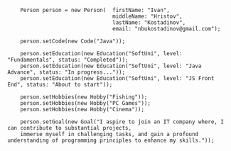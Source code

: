 
  
        Person person = new Person(  firstName: "Ivan",
                                     middleName: "Hristov",
                                     lastName: "Kostadinov",
                                     email: "nbukostadinov@gmail.com");

        person.setCode(new Code("Java"));

        person.setEducation(new Education("SoftUni", level: "Fundamentals", status: "Completed"));
        person.setEducation(new Education("SoftUni", level: "Java Advance", status: "In progress..."));
        person.setEducation(new Education("SoftUni", level: "JS Front End", status: "About to start"));

        person.setHobbies(new Hobby("Fishing"));
        person.setHobbies(new Hobby("PC Games"));
        person.setHobbies(new Hobby("Cinema"));

        person.setGoal(new Goal("I aspire to join an IT company where, I can contribute to substantial projects,
        immerse myself in challenging tasks, and gain a profound understanding of programming principles to enhance my skills."));

   

